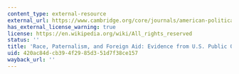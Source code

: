 ```yaml
---
content_type: external-resource
external_url: https://www.cambridge.org/core/journals/american-political-science-review/article/race-paternalism-and-foreign-aid-evidence-from-us-public-opinion/18A3EDDE55B102D6E7A7D5E2DCBE8ADA
has_external_license_warning: true
license: https://en.wikipedia.org/wiki/All_rights_reserved
status: ''
title: 'Race, Paternalism, and Foreign Aid: Evidence from U.S. Public Opinion'
uid: 420ac84d-cb39-4f29-85d3-51d7f38ce157
wayback_url: ''
---
```

